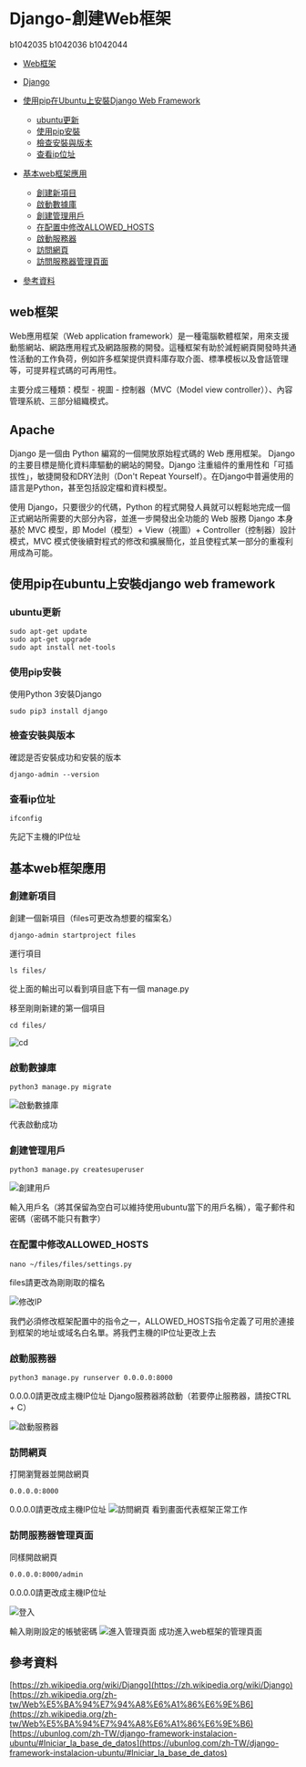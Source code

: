 # Django-創建Web框架
b1042035 b1042036 b1042044


* [Web框架](#web框架)
* [Django](#apache)

* [使用pip在Ubuntu上安裝Django Web Framework](#ubuntu更新)
  - [ubuntu更新](#ubuntu更新)
  - [使用pip安裝](#使用pip安裝)
  - [檢查安裝與版本](#檢查安裝與版本)
  - [查看ip位址](#查看ip位址)
* [基本web框架應用](#基本web框架應用)
  - [創建新項目](#創建新項目)
  - [啟動數據庫](#啟動數據庫)
  - [創建管理用戶](#創建管理用戶)
  - [在配置中修改ALLOWED_HOSTS](#在配置中修改ALLOWED_HOSTS)
  - [啟動服務器](#啟動服務器)
  - [訪問網頁](#訪問網頁)
  - [訪問服務器管理頁面](#訪問服務器管理頁面)
* [參考資料](#參考資料)

## web框架
Web應用框架（Web application framework）是一種電腦軟體框架，用來支援動態網站、網路應用程式及網路服務的開發。這種框架有助於減輕網頁開發時共通性活動的工作負荷，例如許多框架提供資料庫存取介面、標準模板以及會話管理等，可提昇程式碼的可再用性。

主要分成三種類：模型 - 視圖 - 控制器（MVC（Model view controller））、內容管理系統、三部分組織模式。

## Apache
Django 是一個由 Python 編寫的一個開放原始程式碼的 Web 應用框架。
Django的主要目標是簡化資料庫驅動的網站的開發。Django 注重組件的重用性和「可插拔性」，敏捷開發和DRY法則（Don't Repeat Yourself）。在Django中普遍使用的語言是Python，甚至包括設定檔和資料模型。

使用 Django，只要很少的代碼，Python 的程式開發人員就可以輕鬆地完成一個正式網站所需要的大部分內容，並進一步開發出全功能的 Web 服務 Django 本身基於 MVC 模型，即 Model（模型）+ View（視圖）+ Controller（控制器）設計模式，MVC 模式使後續對程式的修改和擴展簡化，並且使程式某一部分的重複利用成為可能。

## 使用pip在ubuntu上安裝django web framework

### ubuntu更新

```
sudo apt-get update 
sudo apt-get upgrade
sudo apt install net-tools
```

### 使用pip安裝
使用Python 3安裝Django

```
sudo pip3 install django
```

### 檢查安裝與版本
確認是否安裝成功和安裝的版本
```
django-admin --version
```



### 查看ip位址

```
ifconfig
```
先記下主機的IP位址


## 基本web框架應用

### 創建新項目
創建一個新項目（files可更改為想要的檔案名）
```
django-admin startproject files
```
運行項目
```
ls files/
```
從上面的輸出可以看到項目底下有一個 manage.py

移至剛剛新建的第一個項目
```
cd files/
```
![cd](https://github.com/B1042035/Web-framework-photo/blob/main/images/cd.jpeg)

### 啟動數據庫
```
python3 manage.py migrate
```

![啟動數據庫](https://github.com/B1042035/Web-framework-photo/blob/main/images/%E5%95%9F%E5%8B%95%E6%95%B8%E6%93%9A%E5%BA%AB.jpeg)

代表啟動成功

### 創建管理用戶
```
python3 manage.py createsuperuser
```

![創建用戶](https://github.com/B1042035/Web-framework-photo/blob/main/images/%E5%89%B5%E5%BB%BA%E7%94%A8%E6%88%B6.jpeg)

輸入用戶名（將其保留為空白可以維持使用ubuntu當下的用戶名稱），電子郵件和密碼（密碼不能只有數字）

### 在配置中修改ALLOWED_HOSTS
```
nano ~/files/files/settings.py
```
files請更改為剛剛取的檔名

![修改IP](https://github.com/B1042035/Web-framework-photo/blob/main/images/%E4%BF%AE%E6%94%B9IP.jpg)

我們必須修改框架配置中的指令之一，ALLOWED_HOSTS指令定義了可用於連接到框架的地址或域名白名單。將我們主機的IP位址更改上去

### 啟動服務器
```
python3 manage.py runserver 0.0.0.0:8000
```
0.0.0.0請更改成主機IP位址
Django服務器將啟動（若要停止服務器，請按CTRL + C）

![啟動服務器](https://github.com/B1042035/Web-framework-photo/blob/main/images/%E5%95%9F%E5%8B%95%E6%9C%8D%E5%8B%99%E5%99%A8.jpeg)

### 訪問網頁
打開瀏覽器並開啟網頁
```
0.0.0.0:8000
```
0.0.0.0請更改成主機IP位址
![訪問網頁](https://github.com/B1042035/Web-framework-photo/blob/main/images/%E8%A8%AA%E5%95%8F%E7%B6%B2%E9%A0%81.jpeg)
看到畫面代表框架正常工作

### 訪問服務器管理頁面
同樣開啟網頁
```
0.0.0.0:8000/admin
```
0.0.0.0請更改成主機IP位址

![登入](https://github.com/B1042035/Web-framework-photo/blob/main/images/%E7%99%BB%E5%85%A5.jpeg)

輸入剛剛設定的帳號密碼
![進入管理頁面](https://github.com/B1042035/Web-framework-photo/blob/main/images/%E9%80%B2%E5%85%A5%E7%AE%A1%E7%90%86%E9%A0%81%E9%9D%A2.jpeg)
成功進入web框架的管理頁面



## 參考資料
 [https://zh.wikipedia.org/wiki/Django](https://zh.wikipedia.org/wiki/Django)
 [https://zh.wikipedia.org/zh-tw/Web%E5%BA%94%E7%94%A8%E6%A1%86%E6%9E%B6](https://zh.wikipedia.org/zh-tw/Web%E5%BA%94%E7%94%A8%E6%A1%86%E6%9E%B6)
 [https://ubunlog.com/zh-TW/django-framework-instalacion-ubuntu/#Iniciar_la_base_de_datos](https://ubunlog.com/zh-TW/django-framework-instalacion-ubuntu/#Iniciar_la_base_de_datos)
